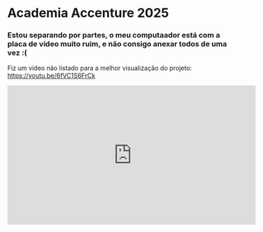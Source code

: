 # Academia Accenture 2025

### Estou separando por partes, o meu computaador está com a placa de vídeo muito ruim, e não consigo anexar todos de uma vez :(
Fiz um vídeo não listado para a melhor visualização do projeto:
https://youtu.be/6fVC1S6FrCk

<iframe width="560" height="315" src="https://www.youtube.com/embed/6fVC1S6FrCk?si=arnZrXMCOQAPedxd" title="YouTube video player" frameborder="0" allow="accelerometer; autoplay; clipboard-write; encrypted-media; gyroscope; picture-in-picture; web-share" referrerpolicy="strict-origin-when-cross-origin" allowfullscreen></iframe>

